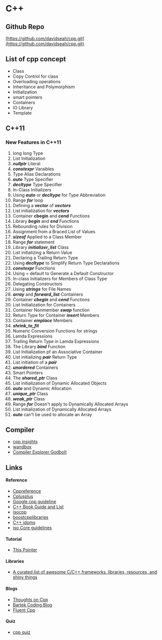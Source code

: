 # C++

## Github Repo

[https://github.com/davidseah/cpp.git](https://github.com/davidseah/cpp.git)

## List of cpp concept

* Class
* Copy Control for class
* Overloading operations
* Inheritance and  Polymorphism 
* Initialization
* smart pointers
* Containers 
* IO Library
* Template

## C++11

### New Features in C++11

1. long long Type
2. List Initialization
3. _**nullptr**_ Literal
4. _**constexpr**_ Varaibles 
5. Type Alias Declarations
6. _**auto**_ Type Specifier
7. _**decltype**_ Type Specifier
8. In-Class Initializers
9. Using _**auto**_ or _**decltype**_ for Type Abbreviation
10. Range _**for**_  loop
11. Defining a _**vector**_ of _**vectors**_
12. List initialization for _**vectors**_
13. Container **cbegin** and **cend** Functions
14. Library _**begin**_ and _**end**_  Functions
15. Rebounding rules for Division
16. Assignment from a Braced List of Values
17. _**sizeof**_ Applied to a Class Member
18. Range _**for**_  statement
19. Library _**initializer\_list**_ Class
20. List initializing a Return Value
21. Declaring a Trailing Return Type
22. Using _**decltype**_ to Simplify Return Type Declarations
23. _**constexpr**_ Functions
24. Using = default to Generate a Default Constructor
25. In-class Initializers for Members of Class Type
26. Delegating Constructors
27. Using _**strings**_  for File Names
28. _**array**_ and _**forward\_list**_ Containers
29. Container _**cbegin**_ and _**cend**_ Functions
30. List Initialization for Containers
31. Container Nonmember _**swap**_ function
32. Return Type for Container _**insert**_ Members
33. Container _**emplace**_ Members
34. _**shrink\_to\_fit**_
35. Numeric Conversion Functions for strings
36. Lamda Expressions
37. Trailing Return Type in Lamda Expressions
38. The Library _**bind**_ Function
39. List Initialization pf an Associative Container
40. List initializing _**pair**_ Return Type
41. List initiation of a _**pair**_
42. _**unordered**_ Containers
43. Smart Pointers
44. The _**shared\_ptr**_ Class
45. List initialization of Dynamic Allocated Objects
46. _**auto**_ and Dynamic Allocation
47. _**unique\_ptr**_ Class
48. _**weak\_ptr**_ Class
49. Range _**for**_ Doesn't apply to Dynamically Allocated Arrays
50. List initialization of Dynamically Allocated Arrays
51. _**auto**_ can't be used to allocate an Array

## Compiler

* [cpp insights](https://cppinsights.io/)
* [wandbox](https://wandbox.org/)
* [Compiler Explorer Godbolt](https://godbolt.org/)

## Links

#### Reference

* [Cppreference](https://en.cppreference.com/w/)
* [Cplusplus](http://www.cplusplus.com/)
* [Google cpp guideline](https://google.github.io/styleguide/cppguide.html) 
* [C++ Book Guide and List](https://stackoverflow.com/questions/388242/the-definitive-c-book-guide-and-list)
* [isocpp](https://isocpp.org/)
* [boostcpplibraries](https://theboostcpplibraries.com/)
* [C++ idoms](https://en.wikibooks.org/wiki/More_C%2B%2B_Idioms)
* [iso Core guidelines](https://github.com/isocpp/CppCoreGuidelines)

#### Tutorial 

* [This Pointer](https://thispointer.com/c11-tutorial/)

#### Libraries

* [A curated list of awesome C/C++ frameworks, libraries, resources, and shiny things](https://cpp.libhunt.com/)

#### Blogs

* [Thoughts on Cpp](https://thoughts-on-cpp.com/)
* [Bartek Coding Blog](https://www.bfilipek.com/)
* [Fluent Cpp](http://www.fluentcpp.com)

#### Quiz

* [cpp quiz](http://cppquiz.org/)



